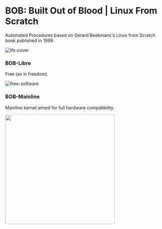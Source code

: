 # BOB: Built Out of Blood | Linux From Scratch
Automated Procedures based on Gerard Beekmans's Linux from Scratch book published in 1999.

![lfs-cover](https://raw.githubusercontent.com/iWas-Coder/BOB/master/assets/lfs.png)

### BOB-Libre
Free (as in freedom).

![free-software](https://raw.githubusercontent.com/iWas-Coder/BOB/master/assets/free-software.png)

### BOB-Mainline
Mainline kernel aimed for full hardware compatibility.

<img src="https://raw.githubusercontent.com/iWas-Coder/BOB/master/assets/linux-gnu.png" width="350">
